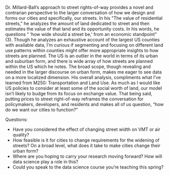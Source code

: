Dr. Millard-Ball’s approach to street rights-of-way provides a novel and contrarian perspective to the larger conversation of how we design and forms our cities and specifically, our streets. In his "The value of residential streets," he analyzes the amount of land dedicated to street and then estimates the value of that land and its opportunity costs. In his words, he questions “ ‘how wide should a street be,’ from an economic standpoint” (3). Though he analyzes an exhaustive account of the largest US counties with available data, I’m curious if segmenting and focusing on different land use patterns within counties might offer more appropriate insights to how streets are planned. The US is an outlier in the world in terms of its urban and suburban form, and there is wide array of how streets are planned within the US which he notes. The broad scope, though revealing and needed in the larger discourse on urban form, makes me eager to see data on a more localized dimension. His overall analysis, compliments what I’ve learned from M250: Transportation and Land Use. As much as I would like US policies to consider at least some of the social worth of land, our model isn’t likely to budge from its focus on exchange value. That being said, putting prices to street right-of-way reframes the conversation for policymakers, developers, and residents and makes all of us question, “how do we want our cities to function?” 

Questions:
* Have you considered the effect of changing street width on VMT or air quality? 
* How feasible is it for cities to change requirements for the widening of streets? On a broad level, what does it take to make cities change their urban form? 
* Where are you hoping to carry your research moving forward? How will data science play a role in this?
* Could you speak to the data science course you’re teaching this spring? 
